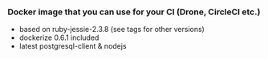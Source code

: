 ### Docker image that you can use for your CI (Drone, CircleCI etc.)

- based on ruby-jessie-2.3.8 (see tags for other versions)
- dockerize 0.6.1 included
- latest postgresql-client & nodejs
